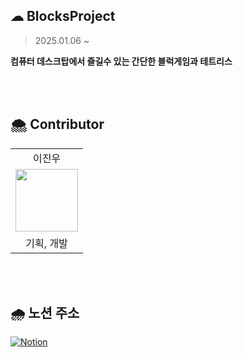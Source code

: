 ## ☁ BlocksProject
> 2025.01.06 ~

**컴퓨터 데스크탑에서 즐길수 있는 간단한 블럭게임과 테트리스**

<br><br>

## 🌨 Contributor
<center>
<table>
  <tr>
    <td align="center">
      이진우
    </td>
  </tr>
  <tr>
      <td align="center"><a href="https://github.com/Jinu219"><img src="https://avatars.githubusercontent.com/u/66197586?v=4" width="100px;" alt=""/>
  </tr>
  <tr>
    <td align="center">
      기획, 개발
    </td>
  </tr>
</table>
</center>

<br><br>
        
## 🌧 노션 주소 
<a href ="https://blockgames.notion.site/Blocks-172dc9c7ae3d802eb7dcc0a992e18f02?pvs=4">
  <img alt="Notion" src="https://img.shields.io/badge/Notion-000000.svg?&style=for-the-badge&logo=Notion&logoColor=white">
</a>
